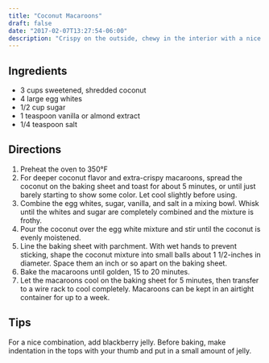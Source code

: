 ```yaml
---
title: "Coconut Macaroons"
draft: false
date: "2017-02-07T13:27:54-06:00"
description: "Crispy on the outside, chewy in the interior with a nice taste of coconut."
---
```


## Ingredients

* 3 cups sweetened, shredded coconut
* 4 large egg whites
* 1/2 cup sugar
* 1 teaspoon vanilla or almond extract
* 1/4 teaspoon salt

## Directions

1. Preheat the oven to 350°F
2. For deeper coconut flavor and extra-crispy macaroons, spread the coconut on the baking sheet and toast for about 5 minutes, or until just barely starting to show some color.
Let cool slightly before using.
3. Combine the egg whites, sugar, vanilla, and salt in a mixing bowl.
Whisk until the whites and sugar are completely combined and the mixture is frothy.
4. Pour the coconut over the egg white mixture and stir until the coconut is evenly moistened.
5. Line the baking sheet with parchment.
With wet hands to prevent sticking, shape the coconut mixture into small balls about 1 1/2-inches in diameter.
Space them an inch or so apart on the baking sheet.
6. Bake the macaroons until golden, 15 to 20 minutes.
7. Let the macaroons cool on the baking sheet for 5 minutes, then transfer to a wire rack to cool completely.
Macaroons can be kept in an airtight container for up to a week.

## Tips

For a nice combination, add blackberry jelly.
Before baking, make indentation in the tops with your thumb and put in a small amount of jelly.